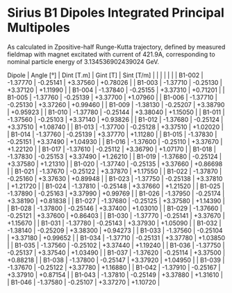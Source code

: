 Sirius B1 Dipoles Integrated Principal Multipoles
=================================================

As calculated in Zpositive-half Runge-Kutta trajectory,
defined by measured fieldmap with magnet excitated with current of 421.9A,
corresponding to nominal particle energy of 3.134536902439024 GeV.

  Dipole   |  Angle [°]   |  Dint [T.m]  |   Gint [T]   |  Sint [T/m]  |
           |              |              |              |              |
|  B1-002  |   -1.37770   |   -0.25141   |   +3.37560   |   +0.78026   |
|  B1-003  |   -1.37710   |   -0.25130   |   +3.37120   |   +1.11990   |
|  B1-004  |   -1.37840   |   -0.25155   |   +3.37310   |   +0.71201   |
|  B1-005  |   -1.37760   |   -0.25139   |   +3.37700   |   +1.07960   |
|  B1-006  |   -1.37710   |   -0.25130   |   +3.37260   |   +0.99460   |
|  B1-009  |   -1.38130   |   -0.25207   |   +3.38790   |   +0.95923   |
|  B1-010  |   -1.37780   |   -0.25144   |   +3.38040   |   +1.15050   |
|  B1-011  |   -1.37560   |   -0.25103   |   +3.37140   |   +0.93826   |
|  B1-012  |   -1.37680   |   -0.25124   |   +3.37510   |   +1.08740   |
|  B1-013  |   -1.37700   |   -0.25128   |   +3.37510   |   +1.02020   |
|  B1-014  |   -1.37760   |   -0.25139   |   +3.37770   |   +1.11280   |
|  B1-015  |   -1.37830   |   -0.25151   |   +3.37490   |   +1.04930   |
|  B1-016  |   -1.37600   |   -0.25110   |   +3.37670   |   +1.22120   |
|  B1-017  |   -1.37610   |   -0.25112   |   +3.36790   |   +1.07170   |
|  B1-018  |   -1.37830   |   -0.25153   |   +3.37490   |   +1.26210   |
|  B1-019  |   -1.37680   |   -0.25124   |   +3.37580   |   +1.21310   |
|  B1-020  |   -1.37740   |   -0.25135   |   +3.37660   |   +0.86698   |
|  B1-021  |   -1.37670   |   -0.25122   |   +3.37870   |   +1.17550   |
|  B1-022  |   -1.37870   |   -0.25160   |   +3.37630   |   +0.89948   |
|  B1-023  |   -1.37750   |   -0.25138   |   +3.37810   |   +1.21720   |
|  B1-024  |   -1.37810   |   -0.25148   |   +3.37660   |   +1.21520   |
|  B1-025  |   -1.37890   |   -0.25163   |   +3.37990   |   +0.99769   |
|  B1-026  |   -1.37950   |   -0.25174   |   +3.38190   |   +0.81838   |
|  B1-027  |   -1.37680   |   -0.25125   |   +3.37580   |   +1.14390   |
|  B1-028  |   -1.37800   |   -0.25146   |   +3.37400   |   +1.03010   |
|  B1-029  |   -1.37660   |   -0.25121   |   +3.37600   |   +0.86403   |
|  B1-030  |   -1.37770   |   -0.25141   |   +3.37670   |   +1.15670   |
|  B1-031  |   -1.37780   |   -0.25143   |   +3.37930   |   +1.05090   |
|  B1-032  |   -1.38140   |   -0.25209   |   +3.38300   |   +0.94273   |
|  B1-033  |   -1.37560   |   -0.25104   |   +3.37180   |   +0.99652   |
|  B1-034  |   -1.37710   |   -0.25131   |   +3.37780   |   +1.03850   |
|  B1-035  |   -1.37560   |   -0.25102   |   +3.37440   |   +1.19240   |
|  B1-036  |   -1.37750   |   -0.25137   |   +3.37540   |   +1.03490   |
|  B1-037  |   -1.37620   |   -0.25114   |   +3.37500   |   +0.88218   |
|  B1-038  |   -1.37800   |   -0.25147   |   +3.37920   |   +1.04950   |
|  B1-039  |   -1.37670   |   -0.25122   |   +3.37780   |   +1.16880   |
|  B1-042  |   -1.37910   |   -0.25167   |   +3.37910   |   +0.87154   |
|  B1-043  |   -1.37810   |   -0.25149   |   +3.37880   |   +1.31610   |
|  B1-046  |   -1.37580   |   -0.25107   |   +3.37270   |   +1.10720   |
